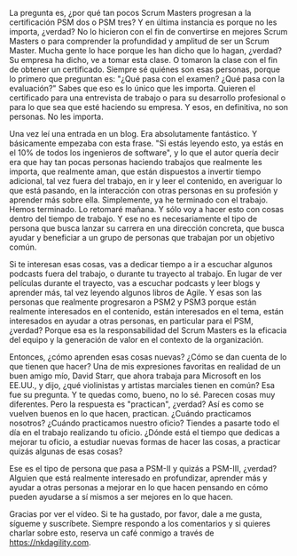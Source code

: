La pregunta es, ¿por qué tan pocos Scrum Masters progresan a la certificación PSM dos o PSM tres? Y en última instancia es porque no les importa, ¿verdad? No lo hicieron con el fin de convertirse en mejores Scrum Masters o para comprender la profundidad y amplitud de ser un Scrum Master. Mucha gente lo hace porque les han dicho que lo hagan, ¿verdad? Su empresa ha dicho, ve a tomar esta clase. O tomaron la clase con el fin de obtener un certificado. Siempre sé quiénes son esas personas, porque lo primero que preguntan es: "¿Qué pasa con el examen? ¿Qué pasa con la evaluación?" Sabes que eso es lo único que les importa. Quieren el certificado para una entrevista de trabajo o para su desarrollo profesional o para lo que sea que esté haciendo su empresa. Y esos, en definitiva, no son personas. No les importa.

Una vez leí una entrada en un blog. Era absolutamente fantástico. Y básicamente empezaba con esta frase. "Si estás leyendo esto, ya estás en el 10% de todos los ingenieros de software", y lo que el autor quería decir era que hay tan pocas personas haciendo trabajos que realmente les importa, que realmente aman, que están dispuestos a invertir tiempo adicional, tal vez fuera del trabajo, en ir y leer el contenido, en averiguar lo que está pasando, en la interacción con otras personas en su profesión y aprender más sobre ella. Simplemente, ya he terminado con el trabajo. Hemos terminado. Lo retomaré mañana. Y sólo voy a hacer esto con cosas dentro del tiempo de trabajo. Y ese no es necesariamente el tipo de persona que busca lanzar su carrera en una dirección concreta, que busca ayudar y beneficiar a un grupo de personas que trabajan por un objetivo común.

Si te interesan esas cosas, vas a dedicar tiempo a ir a escuchar algunos podcasts fuera del trabajo, o durante tu trayecto al trabajo. En lugar de ver películas durante el trayecto, vas a escuchar podcasts y leer blogs y aprender más, tal vez leyendo algunos libros de Agile. Y esas son las personas que realmente progresaron a PSM2 y PSM3 porque están realmente interesados en el contenido, están interesados en el tema, están interesados en ayudar a otras personas, en particular para el PSM, ¿verdad? Porque esa es la responsabilidad del Scrum Masters es la eficacia del equipo y la generación de valor en el contexto de la organización.

Entonces, ¿cómo aprenden esas cosas nuevas? ¿Cómo se dan cuenta de lo que tienen que hacer? Una de mis expresiones favoritas en realidad de un buen amigo mío, David Starr, que ahora trabaja para Microsoft en los EE.UU., y dijo, ¿qué violinistas y artistas marciales tienen en común? Esa fue su pregunta. Y te quedas como, bueno, no lo sé. Parecen cosas muy diferentes. Pero la respuesta es "practican", ¿verdad? Así es como se vuelven buenos en lo que hacen, practican. ¿Cuándo practicamos nosotros? ¿Cuándo practicamos nuestro oficio? Tiendes a pasarte todo el día en el trabajo realizando tu oficio. ¿Dónde está el tiempo que dedicas a mejorar tu oficio, a estudiar nuevas formas de hacer las cosas, a practicar quizás algunas de esas cosas? 

Ese es el tipo de persona que pasa a PSM-II y quizás a PSM-III, ¿verdad? Alguien que está realmente interesado en profundizar, aprender más y ayudar a otras personas a mejorar en lo que hacen pensando en cómo pueden ayudarse a sí mismos a ser mejores en lo que hacen. 

Gracias por ver el vídeo. Si te ha gustado, por favor, dale a me gusta, sígueme y suscríbete. Siempre respondo a los comentarios y si quieres charlar sobre esto, reserva un café conmigo a través de https://nkdagility.com.